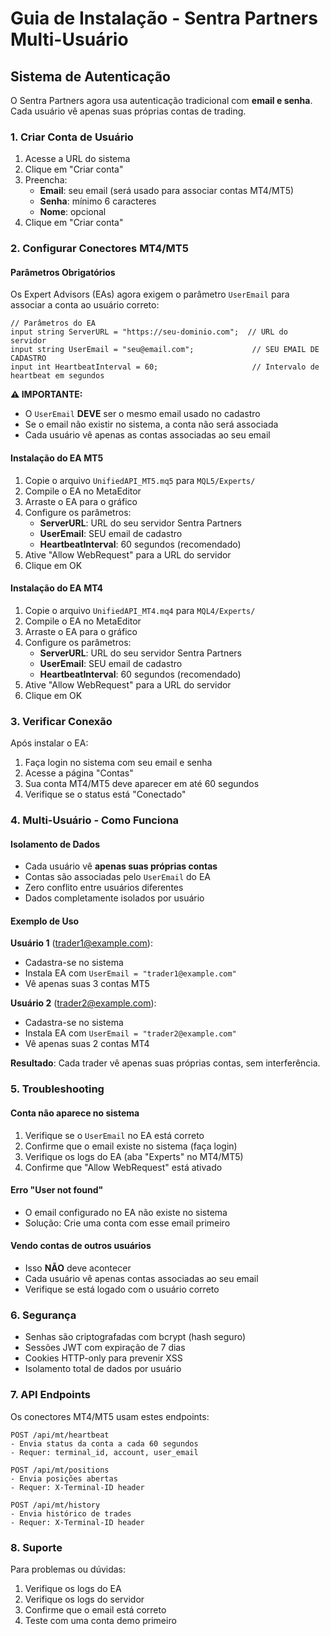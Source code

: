 # Guia de Instalação - Sentra Partners Multi-Usuário

## Sistema de Autenticação

O Sentra Partners agora usa autenticação tradicional com **email e senha**. Cada usuário vê apenas suas próprias contas de trading.

### 1. Criar Conta de Usuário

1. Acesse a URL do sistema
2. Clique em "Criar conta"
3. Preencha:
   - **Email**: seu email (será usado para associar contas MT4/MT5)
   - **Senha**: mínimo 6 caracteres
   - **Nome**: opcional
4. Clique em "Criar conta"

### 2. Configurar Conectores MT4/MT5

#### Parâmetros Obrigatórios

Os Expert Advisors (EAs) agora exigem o parâmetro `UserEmail` para associar a conta ao usuário correto:

```mql5
// Parâmetros do EA
input string ServerURL = "https://seu-dominio.com";  // URL do servidor
input string UserEmail = "seu@email.com";             // SEU EMAIL DE CADASTRO
input int HeartbeatInterval = 60;                     // Intervalo de heartbeat em segundos
```

**⚠️ IMPORTANTE:**
- O `UserEmail` **DEVE** ser o mesmo email usado no cadastro
- Se o email não existir no sistema, a conta não será associada
- Cada usuário vê apenas as contas associadas ao seu email

#### Instalação do EA MT5

1. Copie o arquivo `UnifiedAPI_MT5.mq5` para `MQL5/Experts/`
2. Compile o EA no MetaEditor
3. Arraste o EA para o gráfico
4. Configure os parâmetros:
   - **ServerURL**: URL do seu servidor Sentra Partners
   - **UserEmail**: SEU email de cadastro
   - **HeartbeatInterval**: 60 segundos (recomendado)
5. Ative "Allow WebRequest" para a URL do servidor
6. Clique em OK

#### Instalação do EA MT4

1. Copie o arquivo `UnifiedAPI_MT4.mq4` para `MQL4/Experts/`
2. Compile o EA no MetaEditor
3. Arraste o EA para o gráfico
4. Configure os parâmetros:
   - **ServerURL**: URL do seu servidor Sentra Partners
   - **UserEmail**: SEU email de cadastro
   - **HeartbeatInterval**: 60 segundos (recomendado)
5. Ative "Allow WebRequest" para a URL do servidor
6. Clique em OK

### 3. Verificar Conexão

Após instalar o EA:

1. Faça login no sistema com seu email e senha
2. Acesse a página "Contas"
3. Sua conta MT4/MT5 deve aparecer em até 60 segundos
4. Verifique se o status está "Conectado"

### 4. Multi-Usuário - Como Funciona

#### Isolamento de Dados

- Cada usuário vê **apenas suas próprias contas**
- Contas são associadas pelo `UserEmail` do EA
- Zero conflito entre usuários diferentes
- Dados completamente isolados por usuário

#### Exemplo de Uso

**Usuário 1** (trader1@example.com):
- Cadastra-se no sistema
- Instala EA com `UserEmail = "trader1@example.com"`
- Vê apenas suas 3 contas MT5

**Usuário 2** (trader2@example.com):
- Cadastra-se no sistema
- Instala EA com `UserEmail = "trader2@example.com"`
- Vê apenas suas 2 contas MT4

**Resultado**: Cada trader vê apenas suas próprias contas, sem interferência.

### 5. Troubleshooting

#### Conta não aparece no sistema

1. Verifique se o `UserEmail` no EA está correto
2. Confirme que o email existe no sistema (faça login)
3. Verifique os logs do EA (aba "Experts" no MT4/MT5)
4. Confirme que "Allow WebRequest" está ativado

#### Erro "User not found"

- O email configurado no EA não existe no sistema
- Solução: Crie uma conta com esse email primeiro

#### Vendo contas de outros usuários

- Isso **NÃO** deve acontecer
- Cada usuário vê apenas contas associadas ao seu email
- Verifique se está logado com o usuário correto

### 6. Segurança

- Senhas são criptografadas com bcrypt (hash seguro)
- Sessões JWT com expiração de 7 dias
- Cookies HTTP-only para prevenir XSS
- Isolamento total de dados por usuário

### 7. API Endpoints

Os conectores MT4/MT5 usam estes endpoints:

```
POST /api/mt/heartbeat
- Envia status da conta a cada 60 segundos
- Requer: terminal_id, account, user_email

POST /api/mt/positions
- Envia posições abertas
- Requer: X-Terminal-ID header

POST /api/mt/history
- Envia histórico de trades
- Requer: X-Terminal-ID header
```

### 8. Suporte

Para problemas ou dúvidas:

1. Verifique os logs do EA
2. Verifique os logs do servidor
3. Confirme que o email está correto
4. Teste com uma conta demo primeiro


